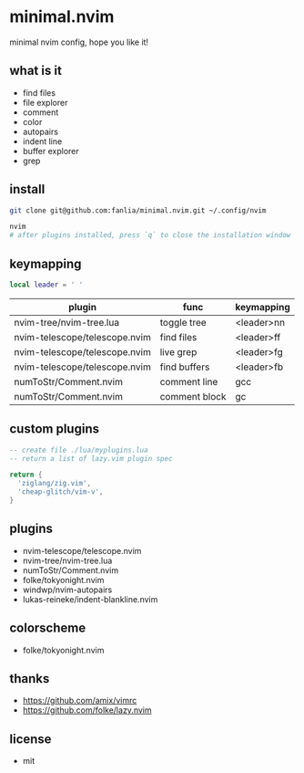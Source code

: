 # minimal.nvim

minimal nvim config, hope you like it!

## what is it

- find files
- file explorer
- comment
- color
- autopairs
- indent line
- buffer explorer
- grep

## install

```sh
git clone git@github.com:fanlia/minimal.nvim.git ~/.config/nvim

nvim
# after plugins installed, press `q` to close the installation window
```

## keymapping

```lua
local leader = ' '

```

| plugin | func | keymapping |
| --- | --- | --- |
| nvim-tree/nvim-tree.lua | toggle tree | \<leader\>nn |
| nvim-telescope/telescope.nvim | find files | \<leader\>ff |
| nvim-telescope/telescope.nvim | live grep | \<leader\>fg |
| nvim-telescope/telescope.nvim | find buffers | \<leader\>fb |
| numToStr/Comment.nvim | comment line | gcc |
| numToStr/Comment.nvim | comment block | gc |

## custom plugins

```lua
-- create file ./lua/myplugins.lua
-- return a list of lazy.vim plugin spec

return {
  'ziglang/zig.vim',
  'cheap-glitch/vim-v',
}
```

## plugins

- nvim-telescope/telescope.nvim
- nvim-tree/nvim-tree.lua
- numToStr/Comment.nvim
- folke/tokyonight.nvim
- windwp/nvim-autopairs
- lukas-reineke/indent-blankline.nvim

## colorscheme

- folke/tokyonight.nvim

## thanks

- https://github.com/amix/vimrc
- https://github.com/folke/lazy.nvim

## license

- mit
